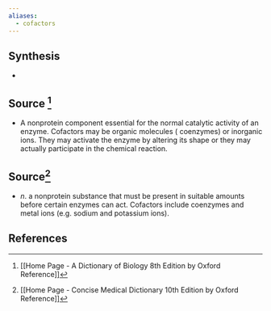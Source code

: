 ```yaml
---
aliases:
  - cofactors
---
```

## Synthesis
- 
## Source [^1]
- A nonprotein component essential for the normal catalytic activity of an enzyme. Cofactors may be organic molecules ( coenzymes) or inorganic ions. They may activate the enzyme by altering its shape or they may actually participate in the chemical reaction.
## Source[^2]
- $n$. a nonprotein substance that must be present in suitable amounts before certain enzymes can act. Cofactors include coenzymes and metal ions (e.g. sodium and potassium ions).
## References

[^1]: [[Home Page - A Dictionary of Biology 8th Edition by Oxford Reference]]
[^2]: [[Home Page - Concise Medical Dictionary 10th Edition by Oxford Reference]]